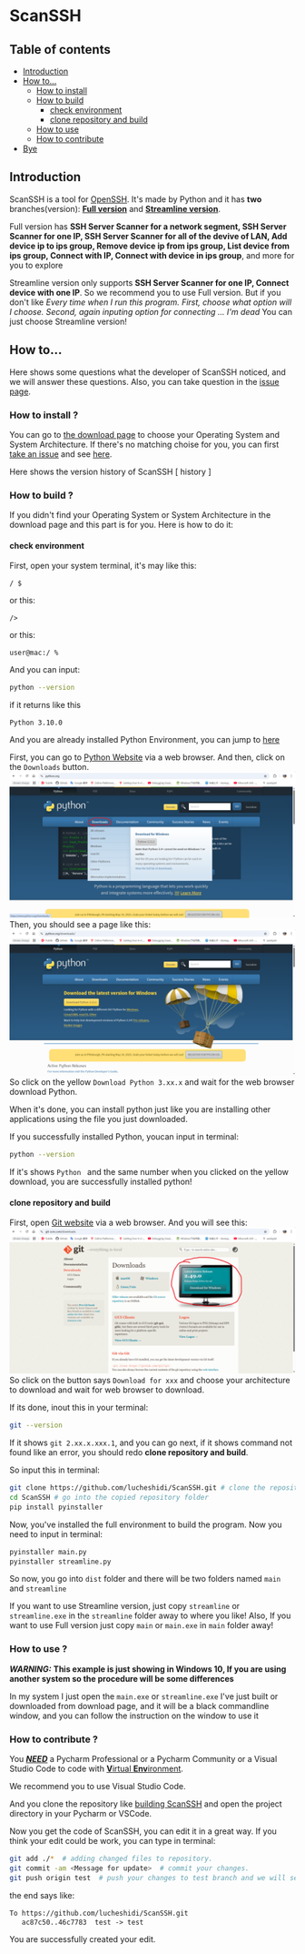 # ScanSSH

## Table of contents
- [Introduction](#introduction)
- [How to...](#how-to)
  - [How to install](#how-to-install-)
  - [How to build](#how-to-build-)
    - [check environment](#check-environment)
    - [clone repository and build](#clone-repository-and-build)
  - [How to use](#how-to-use-)
  - [How to contribute](#how-to-contribute-)
- [Bye](#bye)


## Introduction
ScanSSH is a tool for [OpenSSH](https://github.com/openssh/openssh-portable). It's made by Python and it has **two** branches(version): [**Full version**](FULL.md) and [**Streamline version**](STREAMLINE.md).

Full version has **SSH Server Scanner for a network segment, SSH Server Scanner for one IP, SSH Server Scanner for all of the devive of LAN, Add device ip to ips group, Remove device ip from ips group, List device from ips group, Connect with IP, Connect with device in ips group**, and more for you to explore

Streamline version only supports **SSH Server Scanner for one IP, Connect device with one IP**. So we recommend you to use Full version. But if you don't like *Every time when I run this program. First, choose what option will I choose. Second, again inputing option for connecting ... I'm dead* You can just choose Streamline version!


## How to...
Here shows some questions what the developer of ScanSSH noticed, and we will answer these questions. Also, you can take question in the [issue page](https://github.com/lucheshidi/ScanSSH/issues).

### How to install ?
You can go to [the download page](https://github.com/lucheshidi/ScanSSH/releases) to choose your Operating System and System Architecture. If there's no matching choise for you, you can first [take an issue](https://github.com/lucheshidi/ScanSSH/issues) and see [here](#how-to-build).

Here shows the version history of ScanSSH
[ history ]

### How to build ?
If you didn't find your Operating System or System Architecture in the download page and this part is for you. Here is how to do it:

#### check environment
First, open your system terminal, it's may like this:
```terminal
/ $ 
```
or this:
```terminal
/> 
```
or this:
```terminal
user@mac:/ % 
```

And you can input:
```bash
python --version
```
if it returns like this
```output
Python 3.10.0

```
And you are already installed Python Environment, you can jump to [here](#clone-repository-and-build)

First, you can go to [Python Website](python.org) via a web browser.
And then, click on the `Downloads` button.
![Example python website](image.png)
Then, you should see a page like this:
![Example download page](image-1.png)
So click on the yellow `Download Python 3.xx.x` and wait for the web browser download Python.

When it's done, you can install python just like you are installing other applications using the file you just downloaded.

If you successfully installed Python, youcan input in terminal:
```bash
python --version
```
If it's shows `Python ` and the same number when you clicked on the yellow download, you are successfully installed python!


#### clone repository and build
First, open [Git website](https://git-scm.com/downloads) via a web browser.
And you will see this:
![Git download page](image-2.png)
So click on the button says `Download for xxx` and choose your architecture to download and wait for web browser to download.

If its done, inout this in your terminal:
```bash
git --version
```
If it shows `git 2.xx.x.xxx.1`, and you can go next, if it shows command not found like an error, you should redo **clone repository and build**.

So input this in terminal:
```bash
git clone https://github.com/lucheshidi/ScanSSH.git # clone the repository of the codes
cd ScanSSH # go into the copied repository folder
pip install pyinstaller
```
Now, you've installed the full environment to build the program. Now you need to input in terminal:
```bash
pyinstaller main.py
pyinstaller streamline.py
```
So now, you go into `dist` folder and there will be two folders named `main` and `streamline`

If you want to use Streamline version, just copy `streamline` or `streamline.exe` in the `streamline` folder away to where you like!
Also, If you want to use Full version just copy `main` or `main.exe` in `main` folder away!


### How to use ?
***WARNING:*** **This example is just showing in Windows 10, If you are using another system so the procedure will be some differences**

In my system I just open the `main.exe` or `streamline.exe` I've just built or downloaded from download page, and it will be a black commandline window, and you can follow the instruction on the window to use it


### How to contribute ?
You <u>***NEED***</u> a Pycharm Professional or a Pycharm Community or a Visual Studio Code to code with [**V**irtual **Env**ironment](https://docs.python.org/3/library/venv.html).

We recommend you to use Visual Studio Code.

And you clone the repository like [building ScanSSH](#how-to-build-) and open the project directory in your Pycharm or VSCode.

Now you get the code of ScanSSH, you can edit it in a great way. If you think your edit could be work, you can type in terminal:
```bash
git add ./*  # adding changed files to repository.
git commit -am <Message for update>  # commit your changes.
git push origin test  # push your changes to test branch and we will see is it really available.
```
the end says like:
```output
To https://github.com/lucheshidi/ScanSSH.git
   ac87c50..46c7783  test -> test
```
You are successfully created your edit.